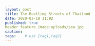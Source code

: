 ```yaml
---
layout: post
title: The Bustling Streets of Thailand
date: 2020-02-18 11:02
published: true
header_feature_image:uploads/sea.jpg
caption:
tags:    # use [tag1,tag2]
---
```

